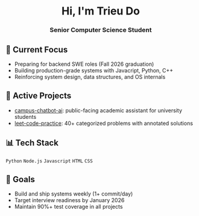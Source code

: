 <h1 align="center">Hi, I'm Trieu Do</h1>
<h3 align="center">Senior Computer Science Student</h3>

## 🔧 Current Focus
- Preparing for backend SWE roles (Fall 2026 graduation)
- Building production-grade systems with Javacript, Python, C++
- Reinforcing system design, data structures, and OS internals

## 🧠 Active Projects
- [campus-chatbot-ai](https://github.com/Tr-Do/chatbot): public-facing academic assistant for university students
- [leet-code-practice](https://github.com/Tr-Do/leetcode_practice): 40+ categorized problems with annotated solutions

## 📊 Tech Stack
`Python` `Node.js` `Javascript` `HTML` `CSS`

## 🎯 Goals
- Build and ship systems weekly (1+ commit/day)
- Target interview readiness by January 2026
- Maintain 90%+ test coverage in all projects

